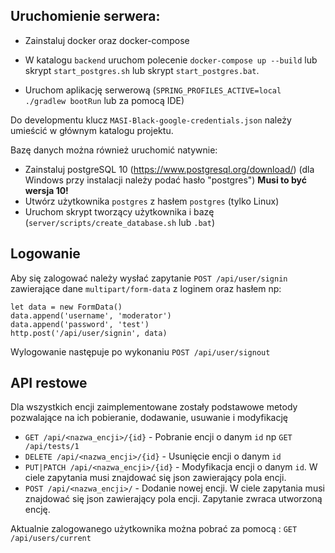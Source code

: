Uruchomienie serwera:
-

- Zainstaluj docker oraz docker-compose 
- W katalogu `backend` uruchom polecenie `docker-compose up --build` lub skrypt `start_postgres.sh`
lub skrypt `start_postgres.bat`.

- Uruchom aplikację serwerową (`SPRING_PROFILES_ACTIVE=local ./gradlew bootRun` lub za pomocą IDE)

Do developmentu klucz `MASI-Black-google-credentials.json` należy umieścić w głównym katalogu projektu.

Bazę danych można również uruchomić natywnie:
- Zainstaluj postgreSQL 10 (https://www.postgresql.org/download/) (dla Windows przy instalacji należy podać hasło "postgres") **Musi to być wersja 10!**
- Utwórz użytkownika `postgres` z hasłem `postgres` (tylko Linux)
- Uruchom skrypt tworzący użytkownika i bazę (`server/scripts/create_database.sh` lub `.bat`)

Logowanie
-
Aby się zalogować należy wysłać zapytanie
`POST /api/user/signin` zawierające dane `multipart/form-data` z loginem oraz hasłem np:
````
let data = new FormData()
data.append('username', 'moderator')
data.append('password', 'test')
http.post('/api/user/signin', data)
````
Wylogowanie następuje po wykonaniu `POST /api/user/signout`

API restowe
-
Dla wszystkich encji zaimplementowane zostały podstawowe metody pozwalające na ich pobieranie, dodawanie, usuwanie i modyfikację

- `GET /api/<nazwa_encji>/{id}` - Pobranie encji o danym `id` np `GET /api/tests/1`
- `DELETE /api/<nazwa_encji>/{id}` - Usunięcie encji o danym `id` 
- `PUT|PATCH /api/<nazwa_encji>/{id}` - Modyfikacja encji o danym `id`. W ciele zapytania musi znajdować się json zawierający pola encji.
- `POST /api/<nazwa_encji>/` - Dodanie nowej encji. W ciele zapytania musi znajdować się json zawierający pola encji. Zapytanie zwraca utworzoną encję.

Aktualnie zalogowanego użytkownika można pobrać za pomocą : `GET /api/users/current`

